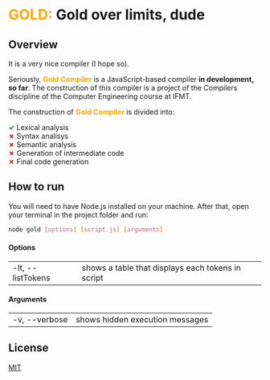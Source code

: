# <span style="color:orange">GOLD:</span> Gold over limits, dude

## Overview

It is a very nice compiler (I hope so).

Seriously, **<span style="color:orange">Gold Compiler</span>** is a JavaScript-based compiler **in development, so far**. The construction of this compiler is a project of the Compilers discipline of the Computer Engineering course at IFMT.

The construction of **<span style="color:orange">Gold Compiler</span>** is divided into:

**<span style="color:green">✓</span>** Lexical analysis <br />
**<span style="color:#d00000">✗</span>** Syntax analisys <br />
**<span style="color:#d00000">✗</span>** Semantic analysis <br />
**<span style="color:#d00000">✗</span>** Generation of intermediate code <br />
**<span style="color:#d00000">✗</span>** Final code generation <br />

## How to run 

You will need to have Node.js installed on your machine.
After that, open your terminal in the project folder and run:

```bash
node gold [options] [script.js] [arguments]
```

#### Options

<table>
	<tr>
    	<td>-lt, --listTokens</td>
    	<td>shows a table that displays each tokens in script</td>
    </tr>
</table>

#### Arguments
<table>
    <tr>
    	<td>-v, --verbose</td>
    	<td>shows hidden execution messages</td>
    </tr>
</table>

## License

[MIT]()
